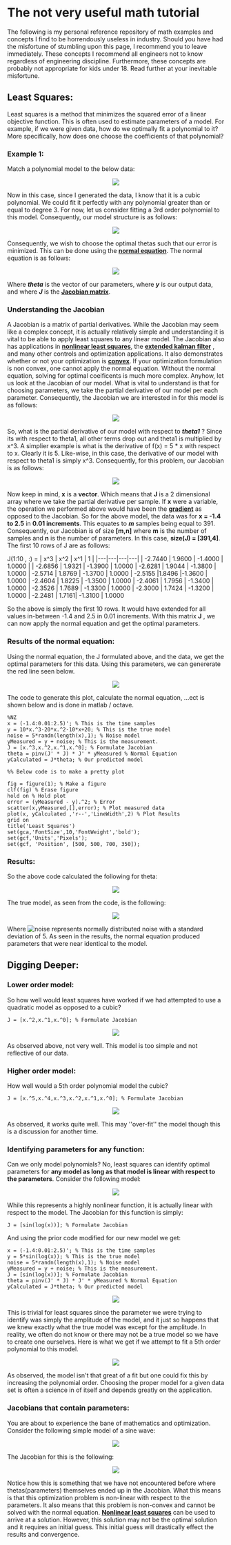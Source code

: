 # The not very useful math tutorial

The following is my personal reference repository of math examples and concepts I find to be horrendously useless in industry. Should you have had the misfortune of stumbling upon this page, I recommend you to leave immediately. These concepts I recommend all engineers not to know regardless of engineering discipline. Furthermore, these concepts are probably not appropriate for kids under 18. Read further at your inevitable misfortune. 

## Least Squares: 

Least squares is a method that minimizes the squared error of a linear objective function. This is often used to estimate parameters of a model. 
For example, if we were given data, how do we optimally fit a polynomial to it? More specifically, how does one choose the coefficients of that polynomial?

### Example 1:

Match a polynomial model to the below data:

<p align="center">
<img src ="Images/LSQ_2.PNG">
</p>

Now in this case, since I generated the data, I know that it is a cubic polynomial. We could fit it perfectly with any polynomial greater than or equal to degree 3. For now, let us consider fitting a 3rd order polynomial to this model. Consequently, our model structure is as follows: 

<p align="center">
<img src ="Images/LSQ_3.PNG">
</p>

Consequently, we wish to choose the optimal thetas such that our error is minimized. This can be done using the [**normal equation**](https://en.wikipedia.org/wiki/Ordinary_least_squares). The normal equation is as follows: 

<p align="center">
<img src ="Images/LSQ_4.PNG">
</p>

Where **_theta_** is the vector of our parameters, where **_y_** is our output data, and where **_J_** is the [**Jacobian matrix**](https://en.wikipedia.org/wiki/Jacobian_matrix_and_determinant).

### Understanding the Jacobian

 A Jacobian is a matrix of partial derivatives. While the Jacobian may seem like a complex concept, it is actually relatively simple and understanding it is vital to be able to apply least squares to any linear model. The Jacobian also has applications in [**nonlinear least squares**](https://en.wikipedia.org/wiki/Non-linear_least_squares), the [**extended kalman filter**](https://en.wikipedia.org/wiki/Extended_Kalman_filter) , and many other controls and optimization applications. It also demonstrates whether or not your optimization is [**convex**](https://en.wikipedia.org/wiki/Convex_optimization). If your optimization formulation is non convex, one cannot apply the normal equation. Without the normal equation, solving for optimal coeificents is much more complex. Anyhow, let us look at the Jacobian of our model. What is vital to understand is that for choosing parameters, we take the partial derivative of our model per each parameter. Consequently, the Jacobian we are interested in for this model is as follows:

<p align="center">
<img src ="Images/LSQ_5.PNG">
</p>

So, what is the partial derivative of our model with respect to **_theta1_** ? Since its with respect to theta1, all other terms drop out and theta1 is multiplied by x^3. A simplier example is what is the derivative of f(x) = 5 * x with respect to x. Clearly it is 5. Like-wise, in this case, the derivative of our model with respect to theta1 is simply x^3. Consequently, for this problem, our Jacobian is as follows:

 <p align="center">
<img src ="Images/LSQ_6.PNG">
</p>

Now keep in mind, **x** is a **vector**. Which means that **J** is a 2 dimensional  array where we take the partial derivative per sample. If **x** were a variable, the operation we performed above would have been the [**gradient**](https://en.wikipedia.org/wiki/Gradient) as opposed to the Jacobian. So for the above model, the data was for **x = -1.4 to 2.5** in **0.01 increments**. This equates to **_m_** samples being equal to 391. Consequently, our Jacobian is of size **[m,n]** where **m** is the number of samples and **n** is the number of parameters. In this case, **size(J) = [391,4]**. The first 10 rows of J are as follows:

J(1:10 , :) = 
| x^3 | x^2 | x^1 | 1 | 
|---|---|---|---| 
| -2.7440 |    1.9600 |   -1.4000 |    1.0000 |
|   -2.6856 |   1.9321  | -1.3900 |   1.0000
|   -2.6281  |  1.9044  | -1.3800  |  1.0000
|   -2.5714   | 1.8769  | -1.3700  |  1.0000
|  -2.5155    |1.8496   |-1.3600   | 1.0000
|   -2.4604   | 1.8225  | -1.3500  |  1.0000
|   -2.4061   | 1.7956  | -1.3400  |  1.0000
|   -2.3526   | 1.7689  | -1.3300  |  1.0000
|   -2.3000   | 1.7424 |  -1.3200  |  1.0000
|   -2.2481   | 1.7161|   -1.3100  |  1.0000

So the above is simply the first 10 rows. It would have extended for all values in-between -1.4 and 2.5 in 0.01 increments. With this matrix **J** , we can now apply the normal equation and get the optimal parameters. 

### Results of the normal equation:

Using the normal equation, the J formulated above, and the data, we get the optimal parameters for this data. Using this parameters, we can genererate the red line seen below. 

<p align="center">
<img src ="Images/LSQ_1.PNG">
</p>

The code to generate this plot, calculate the normal equation, ...ect is shown below and is done in matlab / octave. 

```
%NZ
x = (-1.4:0.01:2.5)'; % This is the time samples 
y = 10*x.^3-20*x.^2-10*x+20; % This is the true model
noise = 5*randn(length(x),1); % Noise model 
yMeasured = y + noise; % This is the measurement. 
J = [x.^3,x.^2,x.^1,x.^0]; % Formulate Jacobian 
theta = pinv(J' * J) * J' * yMeasured % Normal Equation
yCalculated = J*theta; % Our predicted model

%% Below code is to make a pretty plot 

fig = figure(1); % Make a figure
clf(fig) % Erase figure
hold on % Hold plot
error = (yMeasured - y).^2; % Error
scatter(x,yMeasured,[],error); % Plot measured data 
plot(x, yCalculated ,'r--','LineWidth',2) % Plot Results
grid on
title('Least Squares')
set(gca,'FontSize',10,'FontWeight','bold');
set(gcf,'Units','Pixels');
set(gcf, 'Position', [500, 500, 700, 350]);
```

### Results: 

So the above code calculated the following for theta: 

<p align="center">
<img src ="Images/LSQ_7.PNG">
</p>

The true model, as seen from the code, is the following: 

<p align="center">
<img src ="Images/LSQ_8.PNG">
</p>

Where  ![noise](Images/LSQ_9.PNG) represents normally distributed noise with a standard deviation of 5. As seen in the results, the normal equation produced parameters that were near identical to the model. 

## Digging Deeper: 

### Lower order model: 

So how well would least squares have worked if we had attempted to use a quadratic model as opposed to a cubic? 

```
J = [x.^2,x.^1,x.^0]; % Formulate Jacobian 
```

<p align="center">
<img src ="Images/LSQ_10.PNG">
</p>

As observed above, not very well. This model is too simple and not reflective of our data.

### Higher order model:

How well would a 5th order polynomial model the cubic?

```
J = [x.^5,x.^4,x.^3,x.^2,x.^1,x.^0]; % Formulate Jacobian 
```

<p align="center">
<img src ="Images/LSQ_11.PNG">
</p>

As observed, it works quite well. This may ''over-fit'' the model though this is a discussion for another time. 

### Identifying parameters for any function:

Can we only model polynomials? No, least squares can identify optimal parameters for **any model as long as that model is linear with respect to the parameters**. Consider the following model: 
<p align="center">
<img src ="Images/LSQ_13.PNG">
</p>
While this represents a highly nonlinear function, it is actually linear with respect to the model. The Jacobian for this function is simply:

```
J = [sin(log(x))]; % Formulate Jacobian 
```

And using the prior code modified for our new model we get: 

```
x = (-1.4:0.01:2.5)'; % This is the time samples 
y = 5*sin(log(x)); % This is the true model
noise = 5*randn(length(x),1); % Noise model 
yMeasured = y + noise; % This is the measurement. 
J = [sin(log(x))]; % Formulate Jacobian 
theta = pinv(J' * J) * J' * yMeasured % Normal Equation
yCalculated = J*theta; % Our predicted model
```

<p align="center">
<img src ="Images/LSQ_12.PNG">
</p>

This is trivial for least squares since the parameter we were trying to identify was simply the amplitude of the model, and it just so happens that we knew exactly what the true model was except for the amplitude. In reality, we often do not know or there may not be a true model so we have to create one ourselves. Here is what we get if we attempt to fit a 5th order polynomial to this model. 

<p align="center">
<img src ="Images/LSQ_14.PNG">
</p>

As observed, the model isn't that great of a fit but one could fix this by increasing the polynomial order. Choosing the proper model for a given data set is often a science in of itself and depends greatly on the application. 

### Jacobians that contain parameters:
You are about to experience the bane of mathematics and optimization. Consider the following simple model of a sine wave:

<p align="center">
<img src ="Images/LSQ_15.PNG">
</p>

The Jacobian for this is the following: 

<p align="center">
<img src ="Images/LSQ_16.PNG">
</p>

Notice how this is something that we have not encountered before where thetas(parameters) themselves ended up in the Jacobian. What this means is that this optimization problem is non-linear with respect to the parameters. It also means that this problem is non-convex and cannot be solved with the normal equation. [**Nonlinear least squares**](https://en.wikipedia.org/wiki/Non-linear_least_squares) can be used to arrive at a solution. However, this solution may not be the optimal solution and it requires an initial guess. This initial guess will drastically effect the results and convergence. 

